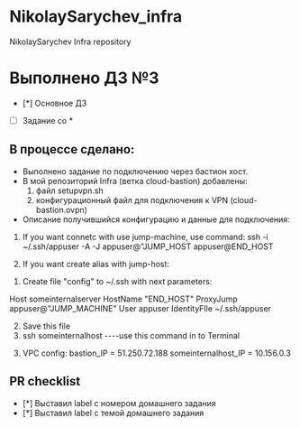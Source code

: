 # NikolaySarychev_infra
NikolaySarychev Infra repository

# Выполнено ДЗ №3
 - [*] Основное ДЗ
 - [ ] Задание со *

## В процессе сделано:
 - Выполнено задание по подключению через бастион хост.
 - В мой репозиторий Infra (ветка cloud-bastion) добавлены:
    1. файл setupvpn.sh
    2. конфигурационный файл для подключения к VPN (cloud-bastion.ovpn)
 - Описание получившийся конфигурацию и данные для подключения:

1. If you want connetc with use jump-machine, use command:
ssh -i ~/.ssh/appuser -A -J appuser@"JUMP_HOST appuser@END_HOST

2. If you want create alias with jump-host:

1) Create file "config" to ~/.ssh with next parameters:

Host someinternalserver
    HostName "END_HOST"
    ProxyJump appuser@"JUMP_MACHINE"
    User appuser
    IdentityFIle ~/.ssh/appuser

2) Save this file
3) ssh someinternalhost ----use this command in to Terminal

3. VPC config:
bastion_IP = 51.250.72.188
someinternalhost_IP = 10.156.0.3

## PR checklist
 - [*] Выставил label с номером домашнего задания
 - [*] Выставил label с темой домашнего задания
